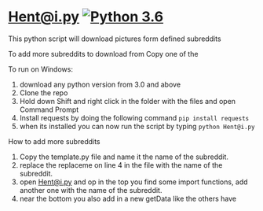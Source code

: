 # Hent@i.py [![Python 3.6](https://img.shields.io/badge/python-3.6-blue.svg)](https://www.python.org/downloads/release/python-360/)
This python script will download pictures form defined subreddits  
  
To add more subreddits to download from
Copy one of the 

To run on Windows:
1. download any python version from 3.0 and above 
2. Clone the repo
2. Hold down Shift and right click in the folder with the files and open Command Prompt
4. Install requests by doing the following command ```pip install requests```
5. when its installed you can now run the script by typing ```python Hent@i.py```

How to add more subreddits
1. Copy the template.py file and name it the name of the subreddit.
2. replace the replaceme on line 4 in the file with the name of the subreddit.
3. open Hent@i.py and op in the top you find some import functions, add another one with the name of the subreddit.
4. near the bottom you also add in a new getData like the others have